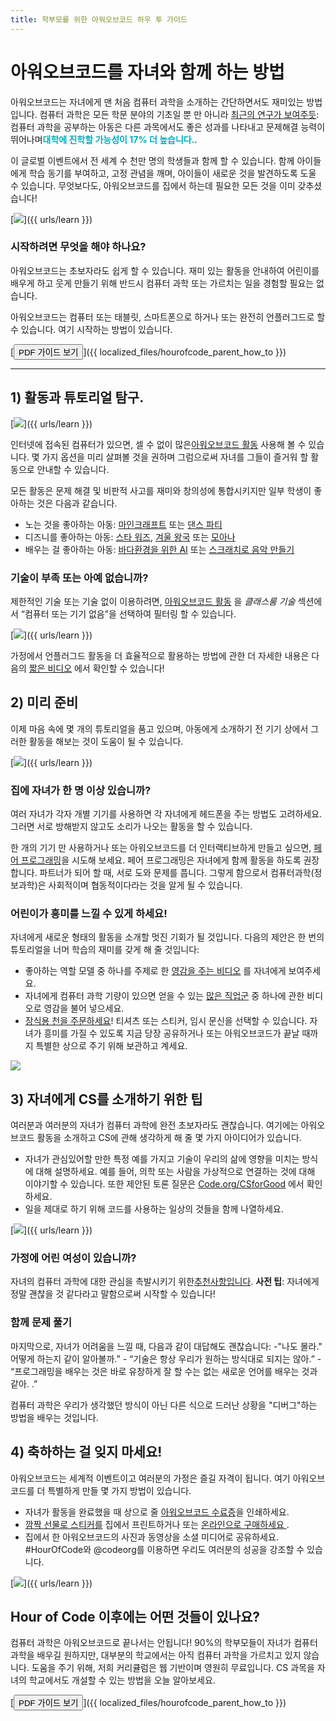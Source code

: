 ```yaml
---
title: 학부모를 위한 아워오브코드 하우 투 가이드
---
```


# 아워오브코드를 자녀와 함께 하는 방법

아워오브코드는 자녀에게 맨 처음 컴퓨터 과학을 소개하는 간단하면서도 재미있는 방법입니다. 컴퓨터 과학은 모든 학문 분야의 기초일 뿐 만 아니라 [최근의 연구가 보여주듯](https://medium.com/@codeorg/cs-helps-students-outperform-in-school-college-and-workplace-66dd64a69536): 컴퓨터 과학을 공부하는 아동은 다른 과목에서도 좋은 성과를 나타내고 문제해결 능력이 뛰어나며<font color="00adbc"><b>대학에 진학할 가능성이 17% 더 높습니다.</b></font>.

이 글로벌 이벤트에서 전 세계 수 천만 명의 학생들과 함께 할 수 있습니다. 함께 아이들에게 학습 동기를 부여하고, 고정 관념을 깨며, 아이들이 새로운 것을 발견하도록 도울 수 있습니다. 무엇보다도, 아워오브코드를 집에서 하는데 필요한 모든 것을 이미 갖추셨습니다!

[![](/images/fit-600/Marketing/mother-helping-her-daughter-use-a-laptop-4260325.jpg)]({{ urls/learn }})

<h3>시작하려면 무엇을 해야 하나요?</h3>

아워오브코드는 초보자라도 쉽게 할 수 있습니다. 재미 있는 활동을 안내하여 어린이를 배우게 하고 웃게 만들기 위해 반드시 컴퓨터 과학 또는 가르치는 일을 경험할 필요는 없습니다.

아워오브코드는 컴퓨터 또는 태블릿, 스마트폰으로 하거나 또는 완전히 언플러그드로 할 수 있습니다. 여기 시작하는 방법이 있습니다.

[<button>PDF 가이드 보기</button>]({{ localized_files/hourofcode_parent_how_to }})

* * *

## 1) 활동과 튜토리얼 탐구.

[![](/images/fit-600/tutorials.png)]({{ urls/learn }})

인터넷에 접속된 컴퓨터가 있으면, 셀 수 없이 많은[아워오브코드 활동](https://hourofcode.com/us/learn) 사용해 볼 수 있습니다. 몇 가지 옵션을 미리 살펴볼 것을 권하며 그럼으로써 자녀를 그들이 즐거워 할 활동으로 안내할 수 있습니다.

모든 활동은 문제 해결 및 비판적 사고를 재미와 창의성에 통합시키지만 일부 학생이 좋아하는 것은 다음과 같습니다.

- 노는 것을 좋아하는 아동: [마인크래프트](https://code.org/minecraft) 또는 [댄스 파티](https://code.org/dance)
- 디즈니를 좋아하는 아동: [스타 워즈](https://code.org/starwars), [겨울 왕국](https://studio.code.org/s/frozen/lesson/1/puzzle/1) 또는 [모아나](https://partners.disney.com/hour-of-code?cds&cmp=vanity%7Cnatural%7Cus%7Cmoanahoc%7C)
- 배우는 걸 좋아하는 아동: [바다환경을 위한 AI](https://code.org/oceans) 또는 [스크래치로 음악 만들기](https://scratch.mit.edu/projects/editor/?tutorial=music&utm_source=codeorg)

<h3>기술이 부족 또는 아예 없습니까?</h3>

제한적인 기술 또는 기술 없이 이용하려면, [아워오브코드 활동](https://hourofcode.com/us/learn) 을 *클래스룸 기술* 섹션에서 “컴퓨터 또는 기기 없음”을 선택하여 필터링 할 수 있습니다.

[![](/images/fit-500/Marketing/filtering-activities-hoc.jpg)]({{ urls/learn }})

가정에서 언플러그드 활동을 더 효율적으로 활용하는 방법에 관한 더 자세한 내용은 다음의 [짧은 비디오](https://www.youtube.com/playlist?list=PLzdnOPI1iJNcpfa4LtbaIl35gqir_5XUu) 에서 확인할 수 있습니다!

## 2) 미리 준비

이제 마음 속에 몇 개의 튜토리얼을 품고 있으며, 아동에게 소개하기 전 기기 상에서 그러한 활동을 해보는 것이 도움이 될 수 있습니다.

[![](/images/fit-600/Marketing/father-and-children-looking-at-a-laptop-4260749.jpg)]({{ urls/learn }})

<h3>집에 자녀가 한 명 이상 있습니까?</h3>

여러 자녀가 각자 개별 기기를 사용하면 각 자녀에게 헤드폰을 주는 방법도 고려하세요. 그러면 서로 방해받지 않고도 소리가 나오는 활동을 할 수 있습니다. 

한 개의 기기 만 사용하거나 또는 아워오브코드를 더 인터랙티브하게 만들고 싶으면, [페어 프로그래밍](https://www.youtube.com/watch?v=vgkahOzFH2Q)을 시도해 보세요. 페어 프로그래밍은 자녀에게 함께 활동을 하도록 권장합니다. 파트너가 되어 할 때, 서로 도와 문제를 풉니다. 그렇게 함으로서 컴퓨터과학(정보과학)은 사회적이며 협동적이다라는 것을 알게 될 수 있습니다.

<h3>어린이가 흥미를 느낄 수 있게 하세요! </h3>

자녀에게 새로운 형태의 활동을 소개할 멋진 기회가 될 것입니다. 다음의 제안은 한 번의 튜토리얼을 너머 학습의 재미를 갖게 해 줄 것입니다:

- 좋아하는 역할 모델 중 하나를 주제로 한 [영감을 주는 비디오](https://www.youtube.com/playlist?list=PLzdnOPI1iJNcadqJAZnbDYShie4gLZQQJ) 를 자녀에게 보여주세요.
- 자녀에게 컴퓨터 과학 기량이 있으면 얻을 수 있는 [많은 직업군](https://www.youtube.com/playlist?list=PLzdnOPI1iJNfpD8i4Sx7U0y2MccnrNZuP) 중 하나에 관한 비디오로 영감을 불어 넣으세요.
- [장식용 천을 주문하세요](https://store.code.org/)! 티셔츠 또는 스티커, 임시 문신을 선택할 수 있습니다. 자녀가 흥미를 가질 수 있도록 지금 당장 공유하거나 또는 아워오브코드가 끝날 때까지 특별한 상으로 주기 위해 보관하고 계세요. 

<a href="https://store.code.org/" target="_blank"><img src="/images/fit-500/Marketing/hourofcodestore.jpg"></a>

## 3) 자녀에게 CS를 소개하기 위한 팁

여러분과 여러분의 자녀가 컴퓨터 과학에 완전 초보자라도 괜찮습니다. 여기에는 아워오브코드 활동을 소개하고 CS에 관해 생각하게 해 줄 몇 가지 아이디어가 있습니다.

- 자녀가 관심있어할 만한 특정 예를 가지고 기술이 우리의 삶에 영향을 미치는 방식에 대해 설명하세요. 예를 들어, 의학 또는 사람을 가상적으로 연결하는 것에 대해 이야기할 수 있습니다. 또한 제안된 토론 질문은 [Code.org/CSforGood](https://code.org/csforgood) 에서 확인하세요.
- 일을 제대로 하기 위해 코드를 사용하는 일상의 것들을 함께 나열하세요.

[![](/images/fit-600/Marketing/girl-sitting-on-sofa-while-using-tablet-computer-4144035.jpg)]({{ urls/learn }})

<h3>가정에 어린 여성이 있습니까?</h3>

자녀의 컴퓨터 과학에 대한 관심을 촉발시키기 위한<a href="https://code.org/girls">추천사항입니다</a>. **사전 팁**: 자녀에게 정말 괜찮을 것 같다라고 말함으로써 시작할 수 있습니다!

<h3>함께 문제 풀기</h3>

마지막으로, 자녀가 어려움을 느낄 때, 다음과 같이 대답해도 괜찮습니다: -"나도 몰라." 어떻게 하는지 같이 알아볼까.” - “기술은 항상 우리가 원하는 방식대로 되지는 않아.” - “프로그래밍을 배우는 것은 바로 유창하게 잘 할 수는 없는 새로운 언어를 배우는 것과 같아. .”

컴퓨터 과학은 우리가 생각했던 방식이 아닌 다른 식으로 드러난 상황을 "디버그"하는 방법을 배우는 것입니다.

## 4) 축하하는 걸 잊지 마세요!

아워오브코드는 세계적 이벤트이고 여러분의 가정은 즐길 자격이 됩니다. 여기 아워오브코드를 더 특별하게 만들 몇 가지 방법이 있습니다.

- 자녀가 활동을 완료했을 때 상으로 줄 [아워오브코드 수료증](https://staging.code.org/certificates)을 인쇄하세요. 
- [깜짝 선물로 스티커를](https://staging.hourofcode.com/us/promote/resources#stickers) 집에서 프린트하거나 또는 [온라인으로 구매하세요 ](https://store.code.org/). 
- 집에서 한 아워오브코드의 사진과 동영상을 소셜 미디어로 공유하세요. #HourOfCode와 @codeorg를 이용하면 우리도 여러분의 성공을 강조할 수 있습니다.

[![](/images/fit-600/Marketing/g8TUlHzF.jpeg)]({{ urls/learn }})

<h2>Hour of Code 이후에는 어떤 것들이 있나요?</h2>

컴퓨터 과학은 아워오브코드로 끝나서는 안됩니다! 90%의 학부모들이 자녀가 컴퓨터 과학을 배우길 원하지만, 대부분의 학교에서는 아직 컴퓨터 과학을 가르치고 있지 않습니다. 도움을 주기 위해, 저희 커리큘럼은 웹 기반이며 영원히 무료입니다. [](https://code.org/yourschool)CS 과목을 자녀의 학교에서도 개설할 수 있는 방법을 오늘 알아보세요.

[<button>PDF 가이드 보기</button>]({{ localized_files/hourofcode_parent_how_to }})
